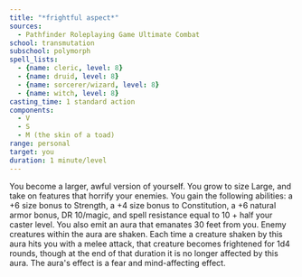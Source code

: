 ```yaml
---
title: "*frightful aspect*"
sources:
  - Pathfinder Roleplaying Game Ultimate Combat
school: transmutation
subschool: polymorph
spell_lists:
  - {name: cleric, level: 8}
  - {name: druid, level: 8}
  - {name: sorcerer/wizard, level: 8}
  - {name: witch, level: 8}
casting_time: 1 standard action
components:
  - V
  - S
  - M (the skin of a toad)
range: personal
target: you
duration: 1 minute/level
---
```


You become a larger, awful version of yourself. You grow to size Large, and take on features that horrify your enemies. You gain the following abilities: a +6 size bonus to Strength, a +4 size bonus to Constitution, a +6 natural armor bonus, DR 10/magic, and spell resistance equal to 10 + half your caster level. You also emit an aura that emanates 30 feet from you. Enemy creatures within the aura are shaken. Each time a creature shaken by this aura hits you with a melee attack, that creature becomes frightened for 1d4 rounds, though at the end of that duration it is no longer affected by this aura. The aura's effect is a fear and mind-affecting effect.

